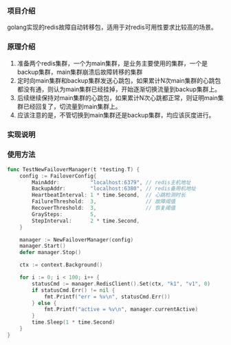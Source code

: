 ### 项目介绍
golang实现的redis故障自动转移包，适用于对redis可用性要求比较高的场景。

### 原理介绍
1. 准备两个redis集群，一个为main集群，是业务主要使用的集群，一个是backup集群，main集群崩溃后故障转移的集群
2. 定时向main集群和backup集群发送心跳包，如果累计N次main集群的心跳包都没有通，则认为main集群已经挂掉，开始逐渐切换流量到backup集群上。
3. 后续继续保持对main集群的心跳包，如果累计N次心跳都正常，则证明main集群已经回复了，切流量到main集群上。
4. 应该注意的是，不管切换到main集群还是backup集群，均应该灰度进行。

### 实现说明

### 使用方法
```go
func TestNewFailoverManager(t *testing.T) {
	config := FailoverConfig{
		MainAddr:          "localhost:6379", // redis主机地址
		BackupAddr:        "localhost:6380", // redis备用机地址
		HeartbeatInterval: 1 * time.Second,  // 心跳检测时长
		FailureThreshold:  3,                // 故障阈值
		RecoverThreshold:  3,                // 恢复阈值
		GraySteps:         5,
		StepInterval:      2 * time.Second,
	}

	manager := NewFailoverManager(config)
	manager.Start()
	defer manager.Stop()

	ctx := context.Background()

	for i := 0; i < 100; i++ {
		statusCmd := manager.RedisClient().Set(ctx, "k1", "v1", 0)
		if statusCmd.Err() != nil {
			fmt.Printf("err = %v\n", statusCmd.Err())
		} else {
			fmt.Printf("active = %v\n", manager.currentActive)
		}
		time.Sleep(1 * time.Second)
	}
}
```